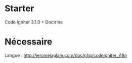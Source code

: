 # Starter
Code Igniter 3.1.0 + Doctrine
# Nécessaire
Langue : http://jeromejaglale.com/doc/php/codeigniter_i18n
